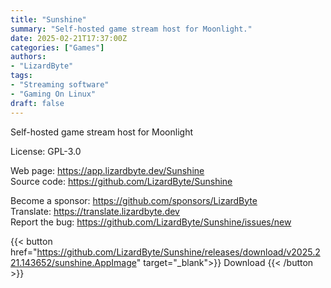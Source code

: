 ```yaml
---
title: "Sunshine"
summary: "Self-hosted game stream host for Moonlight."
date: 2025-02-21T17:37:00Z
categories: ["Games"]
authors:
- "LizardByte"
tags: 
- "Streaming software"
- "Gaming On Linux"
draft: false
---
```


Self-hosted game stream host for Moonlight

License: GPL-3.0

Web page: <https://app.lizardbyte.dev/Sunshine>  
Source code: <https://github.com/LizardByte/Sunshine>

Become a sponsor: <https://github.com/sponsors/LizardByte>  
Translate: <https://translate.lizardbyte.dev>  
Report the bug: <https://github.com/LizardByte/Sunshine/issues/new>  

{{< button href="https://github.com/LizardByte/Sunshine/releases/download/v2025.221.143652/sunshine.AppImage" target="_blank">}}
Download
{{< /button >}}